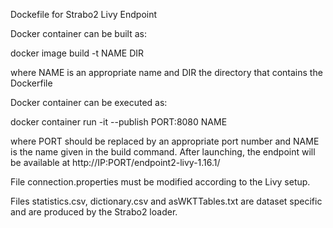 Dockefile for Strabo2 Livy Endpoint

Docker container can be built as:

docker image build -t NAME DIR

where NAME is an appropriate name and DIR the directory that contains the Dockerfile

Docker container can be executed as:

docker container run -it --publish PORT:8080 NAME

where PORT should be replaced by an appropriate port number and NAME is the name given in the build command.
After launching, the endpoint will be available at http://IP:PORT/endpoint2-livy-1.16.1/

File connection.properties must be modified according to the Livy setup.

Files statistics.csv, dictionary.csv and asWKTTables.txt are dataset specific and are produced by the Strabo2 loader.
